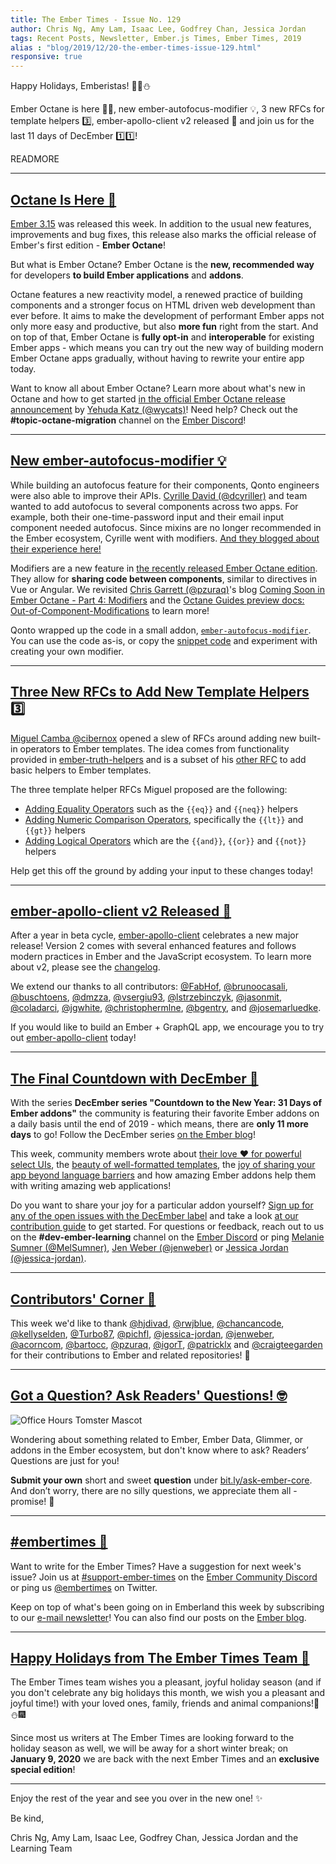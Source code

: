 ```yaml
---
title: The Ember Times - Issue No. 129
author: Chris Ng, Amy Lam, Isaac Lee, Godfrey Chan, Jessica Jordan
tags: Recent Posts, Newsletter, Ember.js Times, Ember Times, 2019
alias : "blog/2019/12/20-the-ember-times-issue-129.html"
responsive: true
---
```


Happy Holidays, Emberistas! 🐹🌲⛄️

Ember Octane is here 🐹🎉,
new ember-autofocus-modifier 💡,
3 new RFCs for template helpers 3️⃣,
ember-apollo-client v2 released 🎉
and join us for the last 11 days of DecEmber 1️⃣1️⃣!

READMORE

---

## [Octane Is Here 🎉](https://blog.emberjs.com/2019/12/20/octane-is-here.html)

[Ember 3.15](https://blog.emberjs.com/2019/12/20/ember-3-15-released.html) was released this week. In addition to the usual new features, improvements and bug fixes, this release also marks the official release of Ember's first edition - **Ember Octane**!

But what is Ember Octane? Ember Octane is the **new, recommended way** for developers **to build Ember applications** and **addons**.

<!--alex ignore easy-->
Octane features a new reactivity model, a renewed practice of building components and a stronger focus on HTML driven web development than ever before. It aims to make the development of performant Ember apps not only more easy and productive, but also **more fun** right from the start. And on top of that, Ember Octane is **fully opt-in** and **interoperable** for existing Ember apps - which means you can try out the new way of building modern Ember Octane apps gradually, without having to rewrite your entire app today.

Want to know all about Ember Octane? Learn more about what's new in Octane and how to get started [in the official Ember Octane release announcement](https://blog.emberjs.com/2019/12/20/octane-is-here.html) by [Yehuda Katz (@wycats)](https://github.com/wycats)! Need help? Check out the **#topic-octane-migration** channel on the [Ember Discord](https://discordapp.com/invite/emberjs)!

---

## [New ember-autofocus-modifier 💡](https://medium.com/qonto-engineering/autofocus-modifier-improving-our-component-apis-fd589b98f4e)

While building an autofocus feature for their components, Qonto engineers were also able to improve their APIs. [Cyrille David (@dcyriller)](https://github.com/dcyriller) and team wanted to add autofocus to several components across two apps. For example, both their one-time-password input and their email input component needed autofocus. Since mixins are no longer recommended in the Ember ecosystem, Cyrille went with modifiers. [And they blogged about their experience here!](https://medium.com/qonto-engineering/autofocus-modifier-improving-our-component-apis-fd589b98f4e)

Modifiers are a new feature in [the recently released Ember Octane edition](https://blog.emberjs.com/2019/12/20/ember-3-15-released.html). They allow for **sharing code between components**, similar to directives in Vue or Angular. We revisited [Chris Garrett (@pzuraq)](https://github.com/pzuraq)'s blog [Coming Soon in Ember Octane - Part 4: Modifiers](https://blog.emberjs.com/2019/03/06/coming-soon-in-ember-octane-part-4.html) and the [Octane Guides preview docs: Out-of-Component-Modifications](https://octane-guides-preview.emberjs.com/release/components/template-lifecycle-dom-and-modifiers/#toc_out-of-component-modifications) to learn more!

Qonto wrapped up the code in a small addon, [`ember-autofocus-modifier`](https://github.com/qonto/ember-autofocus-modifier). You can use the code as-is, or copy the [snippet code](https://github.com/qonto/ember-autofocus-modifier/blob/v0.0.1/addon/modifiers/autofocus.js) and experiment with creating your own modifier.

---

## [Three New RFCs to Add New Template Helpers 3️⃣](https://github.com/emberjs/rfcs/pulls?utf8=%E2%9C%93&q=is%3Aopen+is%3Apr+author%3Acibernox+templates)

[Miguel Camba @cibernox](https://github.com/cibernox) opened a slew of RFCs around adding new built-in operators to Ember templates. The idea comes from functionality provided in [ember-truth-helpers](https://github.com/jmurphyau/ember-truth-helpers) and is a subset of his [other RFC](https://github.com/emberjs/rfcs/pull/388) to add basic helpers to Ember templates.

The three template helper RFCs Miguel proposed are the following:

- [Adding Equality Operators](https://github.com/emberjs/rfcs/pull/560) such as the `{{eq}}` and `{{neq}}` helpers
- [Adding Numeric Comparison Operators](https://github.com/emberjs/rfcs/pull/561), specifically the `{{lt}}` and `{{gt}}` helpers
- [Adding Logical Operators](https://github.com/emberjs/rfcs/pull/562) which are the `{{and}}`, `{{or}}` and `{{not}}` helpers

Help get this off the ground by adding your input to these changes today!

---

## [ember-apollo-client v2 Released 🎉](https://twitter.com/josemarluedke/status/1204908862676975617)

After a year in beta cycle, [ember-apollo-client](https://github.com/ember-graphql/ember-apollo-client/) celebrates a new major release! Version 2 comes with several enhanced features and follows modern practices in Ember and the JavaScript ecosystem. To learn more about v2, please see the [changelog](https://github.com/ember-graphql/ember-apollo-client/releases/tag/v2.0.0).

We extend our thanks to all contributors: [@FabHof](https://github.com/FabHof), [@brunoocasali](https://github.com/brunoocasali), [@buschtoens](https://github.com/buschtoens), [@dmzza](https://github.com/dmzza), [@vsergiu93](https://github.com/vsergiu93), [@lstrzebinczyk](https://github.com/lstrzebinczyk), [@jasonmit](https://github.com/jasonmit), [@coladarci](https://github.com/coladarci), [@jgwhite](https://github.com/jgwhite), [@christophermlne](https://github.com/christophermlne), [@bgentry](https://github.com/bgentry), and [@josemarluedke](https://github.com/josemarluedke).

If you would like to build an Ember + GraphQL app, we encourage you to try out [ember-apollo-client](https://github.com/ember-graphql/ember-apollo-client) today!

---

## [The Final Countdown with DecEmber 📆](https://blog.emberjs.com/tags/december.html)

With the series **DecEmber series "Countdown to the New Year: 31 Days of Ember addons"** the community is featuring their favorite
Ember addons on a daily basis until the end of 2019 - which means, there are **only 11 more days** to go! Follow the DecEmber series [on the Ember blog](https://blog.emberjs.com/tags/december.html)!

This week, community members wrote about [their love ❤️ for powerful select UIs](https://blog.emberjs.com/2019/12/14/countdown-to-the-new-year-ember-power-select.html), the [beauty of well-formatted templates](https://blog.emberjs.com/2019/12/19/countdown-to-the-new-year-ember-template-lint.html), the [joy of sharing your app beyond language barriers](https://blog.emberjs.com/2019/12/16/countdown-to-the-new-year-2019-ember-intl.html) and how amazing Ember addons help them with writing amazing web applications!

Do you want to share your joy for a particular addon yourself? [Sign up for any of the open issues with the DecEmber label](https://github.com/ember-learn/ember-blog/labels/decEmber) and take a look [at our contribution guide](https://github.com/ember-learn/ember-blog/blob/master/source/december-2019-instructions.md) to get started. For questions or feedback, reach out to us on the **#dev-ember-learning** channel on the [Ember Discord](https://discordapp.com/invite/emberjs) or ping [Melanie Sumner (@MelSumner)](https://github.com/MelSumner), [Jen Weber (@jenweber)](https://github.com/jenweber) or [Jessica Jordan (@jessica-jordan)](https://github.com/jessica-jordan).

---

## [Contributors' Corner 👏](https://guides.emberjs.com/release/contributing/repositories/)

<p>This week we'd like to thank <a href="https://github.com/hjdivad" target="gh-user">@hjdivad</a>, <a href="https://github.com/rwjblue" target="gh-user">@rwjblue</a>, <a href="https://github.com/chancancode" target="gh-user">@chancancode</a>, <a href="https://github.com/kellyselden" target="gh-user">@kellyselden</a>, <a href="https://github.com/Turbo87" target="gh-user">@Turbo87</a>, <a href="https://github.com/pichfl" target="gh-user">@pichfl</a>, <a href="https://github.com/jessica-jordan" target="gh-user">@jessica-jordan</a>, <a href="https://github.com/jenweber" target="gh-user">@jenweber</a>, <a href="https://github.com/acorncom" target="gh-user">@acorncom</a>, <a href="https://github.com/bartocc" target="gh-user">@bartocc</a>, <a href="https://github.com/pzuraq" target="gh-user">@pzuraq</a>, <a href="https://github.com/igorT" target="gh-user">@igorT</a>, <a href="https://github.com/patricklx" target="gh-user">@patricklx</a> and <a href="https://github.com/craigteegarden" target="gh-user">@craigteegarden</a>  for their contributions to Ember and related repositories! 💖</p>

---

## [Got a Question? Ask Readers' Questions! 🤓](https://docs.google.com/forms/d/e/1FAIpQLScqu7Lw_9cIkRtAiXKitgkAo4xX_pV1pdCfMJgIr6Py1V-9Og/viewform)

<div class="blog-row">
  <img class="float-right small transparent padded" alt="Office Hours Tomster Mascot" title="Readers' Questions" src="/images/tomsters/officehours.png" />

  <p>Wondering about something related to Ember, Ember Data, Glimmer, or addons in the Ember ecosystem, but don't know where to ask? Readers’ Questions are just for you!</p>

  <p><strong>Submit your own</strong> short and sweet <strong>question</strong> under <a href="https://bit.ly/ask-ember-core" target="rq">bit.ly/ask-ember-core</a>. And don’t worry, there are no silly questions, we appreciate them all - promise! 🤞</p>
</div>

---

## [#embertimes 📰](https://blog.emberjs.com/tags/newsletter.html)

Want to write for the Ember Times? Have a suggestion for next week's issue? Join us at [#support-ember-times](https://discordapp.com/channels/480462759797063690/485450546887786506) on the [Ember Community Discord](https://discordapp.com/invite/zT3asNS) or ping us [@embertimes](https://twitter.com/embertimes) on Twitter.

Keep on top of what's been going on in Emberland this week by subscribing to our [e-mail newsletter](https://the-emberjs-times.ongoodbits.com/)! You can also find our posts on the [Ember blog](https://emberjs.com/blog/tags/newsletter.html).

---


## [Happy Holidays from The Ember Times Team 🐹](https://blog.emberjs.com/tags/newsletter)

The Ember Times team wishes you a pleasant, joyful holiday season (and if you don't celebrate any big holidays this month, we wish you a pleasant and joyful time!) with your loved ones, family, friends and animal companions!🌲⛄️🎆

<!--alex ignore special-->
Since most us writers at The Ember Times are looking forward to the holiday season as well, we will be away for a short winter break; on **January 9, 2020** we are back with the next Ember Times and an **exclusive special edition**!

---

Enjoy the rest of the year and see you over in the new one! ✨

Be kind,

Chris Ng, Amy Lam, Isaac Lee, Godfrey Chan, Jessica Jordan and the Learning Team
